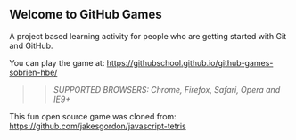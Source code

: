 ## Welcome to GitHub Games

A project based learning activity for people who are getting started with Git and GitHub.

You can play the game at: https://githubschool.github.io/github-games-sobrien-hbe/

>> _*SUPPORTED BROWSERS*: Chrome, Firefox, Safari, Opera and IE9+_

This fun open source game was cloned from: https://github.com/jakesgordon/javascript-tetris
